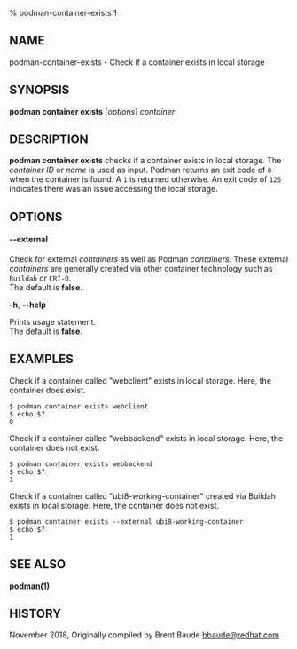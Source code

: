 % podman-container-exists 1

## NAME
podman\-container\-exists - Check if a container exists in local storage

## SYNOPSIS
**podman container exists** [*options*] *container*

## DESCRIPTION
**podman container exists** checks if a container exists in local storage. The *container ID* or *name* is used as input. Podman returns an exit code
of `0` when the container is found.  A `1` is returned otherwise. An exit code of `125` indicates there was an issue accessing the local storage.

## OPTIONS
#### **--external**

Check for external *containers* as well as Podman *containers*. These external *containers* are generally created via other container technology such as `Buildah` or `CRI-O`.\
The default is **false**.

**-h**, **--help**

Prints usage statement.\
The default is **false**.

## EXAMPLES

Check if a container called "webclient" exists in local storage. Here, the container does exist.
```
$ podman container exists webclient
$ echo $?
0
```

Check if a container called "webbackend" exists in local storage. Here, the container does not exist.
```
$ podman container exists webbackend
$ echo $?
1
```

Check if a container called "ubi8-working-container" created via Buildah exists in local storage. Here, the container does not exist.
```
$ podman container exists --external ubi8-working-container
$ echo $?
1
```

## SEE ALSO
**[podman(1)](podman.1.md)**

## HISTORY
November 2018, Originally compiled by Brent Baude <bbaude@redhat.com>
